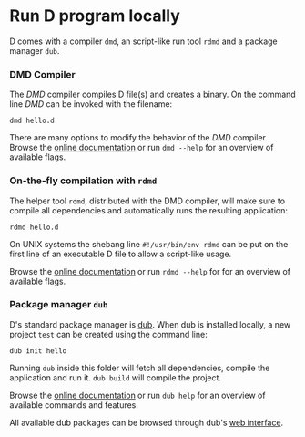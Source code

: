 # Run D program locally

D comes with a compiler `dmd`, an script-like run tool `rdmd` and
a package manager `dub`.

### DMD Compiler

The *DMD* compiler compiles D file(s) and creates a binary.
On the command line *DMD* can be invoked with the filename:

    dmd hello.d

There are many options to modify the behavior of the *DMD* compiler.
Browse the [online documentation](https://dlang.org/dmd.html#switches) or run `dmd --help` for an overview of available flags.

### On-the-fly compilation with `rdmd`

The helper tool `rdmd`, distributed with the DMD compiler,
will make sure to compile all dependencies and automatically runs
the resulting application:

    rdmd hello.d

On UNIX systems the shebang line `#!/usr/bin/env rdmd` can be put
on the first line of an executable D file to allow a script-like
usage.

Browse the [online documentation](https://dlang.org/rdmd.html) or run `rdmd --help` for for an overview of available flags.

### Package manager `dub`

D's standard package manager is [dub](http://code.dlang.org). When dub is
installed locally, a new project `test` can be created using
the command line:

    dub init hello

Running `dub` inside this folder will fetch all dependencies, compile the
application and run it.
`dub build` will compile the project.

Browse the [online documentation](https://code.dlang.org/docs/commandline) or run `dub help` for an overview of available commands and features.

All available dub packages can be browsed through dub's [web interface](https://code.dlang.org).
